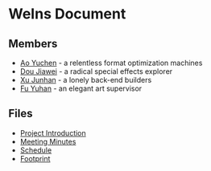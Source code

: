 # WeIns Document

## Members

* [Ao Yuchen](https://github.com/Laffery) - a relentless format optimization machines
* [Dou Jiawei](https://github.com/1047666945) - a radical special effects explorer
* [Xu Junhan](https://github.com/TheJunhan) - a lonely back-end builders
* [Fu Yuhan](https://github.com/Tarosweet) - an elegant art supervisor

## Files

* [Project Introduction](project-introduction.md)
* [Meeting Minutes](meeting/)
* [Schedule](schedule.md)
* [Footprint](footprint.md)
